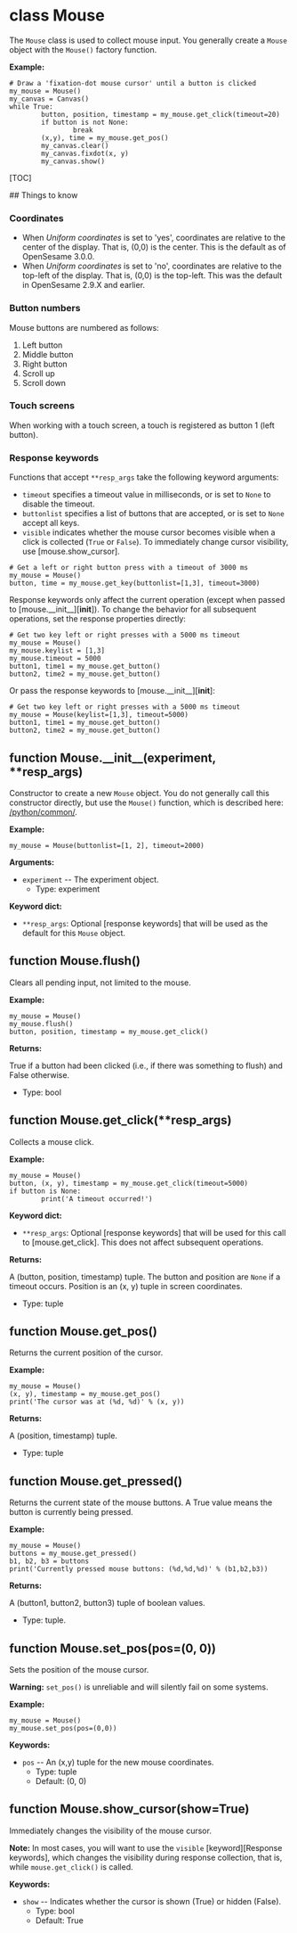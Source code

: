<div class="ClassDoc YAMLDoc" id="Mouse" markdown="1">

# class __Mouse__

The `Mouse` class is used to collect mouse input. You generally create a
`Mouse` object with the `Mouse()` factory function.

__Example:__

~~~ .python
# Draw a 'fixation-dot mouse cursor' until a button is clicked
my_mouse = Mouse()
my_canvas = Canvas()
while True:
        button, position, timestamp = my_mouse.get_click(timeout=20)
        if button is not None:
                break
        (x,y), time = my_mouse.get_pos()
        my_canvas.clear()
        my_canvas.fixdot(x, y)
        my_canvas.show()
~~~

[TOC]

## Things to know

### Coordinates

- When *Uniform coordinates* is set to 'yes', coordinates are
  relative to the center of the display. That is, (0,0) is the center.
  This is the default as of OpenSesame 3.0.0.
- When *Uniform coordinates* is set to 'no', coordinates are relative to
  the top-left of the display. That is, (0,0) is the top-left. This was
  the default in OpenSesame 2.9.X and earlier.

### Button numbers

Mouse buttons are numbered as follows:

1. Left button
2. Middle button
3. Right button
4. Scroll up
5. Scroll down

### Touch screens

When working with a touch screen, a touch is registered as button 1
(left button).

### Response keywords

Functions that accept `**resp_args` take the following keyword
arguments:

- `timeout` specifies a timeout value in milliseconds, or is set to
  `None` to disable the timeout.
- `buttonlist` specifies a list of buttons that are accepted, or is set
  to `None` accept all keys.
- `visible` indicates whether the mouse cursor becomes visible when a
  click is collected (`True` or `False`). To immediately change cursor
  visibility, use [mouse.show_cursor].

~~~ .python
# Get a left or right button press with a timeout of 3000 ms
my_mouse = Mouse()
button, time = my_mouse.get_key(buttonlist=[1,3], timeout=3000)
~~~

Response keywords only affect the current operation (except when passed
to [mouse.\_\_init\_\_][__init__]). To change the behavior for all
subsequent operations, set the response properties directly:

~~~ .python
# Get two key left or right presses with a 5000 ms timeout
my_mouse = Mouse()
my_mouse.keylist = [1,3]
my_mouse.timeout = 5000
button1, time1 = my_mouse.get_button()
button2, time2 = my_mouse.get_button()
~~~

Or pass the response keywords to [mouse.\_\_init\_\_][__init__]:

~~~ .python
# Get two key left or right presses with a 5000 ms timeout
my_mouse = Mouse(keylist=[1,3], timeout=5000)
button1, time1 = my_mouse.get_button()
button2, time2 = my_mouse.get_button()
~~~

<div class="FunctionDoc YAMLDoc" id="Mouse-__init__" markdown="1">

## function __Mouse\.\_\_init\_\___\(experiment, \*\*resp\_args\)

Constructor to create a new `Mouse` object. You do not generally
call this constructor directly, but use the `Mouse()` function,
which is described here: [/python/common/]().

__Example:__

~~~ .python
my_mouse = Mouse(buttonlist=[1, 2], timeout=2000)
~~~

__Arguments:__

- `experiment` -- The experiment object.
	- Type: experiment

__Keyword dict:__

- `**resp_args`: Optional [response keywords] that will be used as the default for this `Mouse` object.

</div>

<div class="FunctionDoc YAMLDoc" id="Mouse-flush" markdown="1">

## function __Mouse\.flush__\(\)

Clears all pending input, not limited to the mouse.

__Example:__

~~~ .python
my_mouse = Mouse()
my_mouse.flush()
button, position, timestamp = my_mouse.get_click()
~~~

__Returns:__

True if a button had been clicked (i.e., if there was something to flush) and False otherwise.

- Type: bool

</div>

<div class="FunctionDoc YAMLDoc" id="Mouse-get_click" markdown="1">

## function __Mouse\.get\_click__\(\*\*resp\_args\)

Collects a mouse click.

__Example:__

~~~ .python
my_mouse = Mouse()
button, (x, y), timestamp = my_mouse.get_click(timeout=5000)
if button is None:
        print('A timeout occurred!')
~~~

__Keyword dict:__

- `**resp_args`: Optional [response keywords] that will be used for this call to [mouse.get_click]. This does not affect subsequent operations.

__Returns:__

A (button, position, timestamp) tuple. The button and position are `None` if a timeout occurs. Position is an (x, y) tuple in screen coordinates.

- Type: tuple

</div>

<div class="FunctionDoc YAMLDoc" id="Mouse-get_pos" markdown="1">

## function __Mouse\.get\_pos__\(\)

Returns the current position of the cursor.

__Example:__

~~~ .python
my_mouse = Mouse()
(x, y), timestamp = my_mouse.get_pos()
print('The cursor was at (%d, %d)' % (x, y))
~~~

__Returns:__

A (position, timestamp) tuple.

- Type: tuple

</div>

<div class="FunctionDoc YAMLDoc" id="Mouse-get_pressed" markdown="1">

## function __Mouse\.get\_pressed__\(\)

Returns the current state of the mouse buttons. A True value means the button is currently being pressed.

__Example:__

~~~ .python
my_mouse = Mouse()
buttons = my_mouse.get_pressed()
b1, b2, b3 = buttons
print('Currently pressed mouse buttons: (%d,%d,%d)' % (b1,b2,b3))
~~~

__Returns:__

A (button1, button2, button3) tuple of boolean values.

- Type: tuple.

</div>

<div class="FunctionDoc YAMLDoc" id="Mouse-set_pos" markdown="1">

## function __Mouse\.set\_pos__\(pos=\(0, 0\)\)

Sets the position of the mouse cursor.

__Warning:__ `set_pos()` is unreliable and will silently fail on
some systems.

__Example:__

~~~ .python
my_mouse = Mouse()
my_mouse.set_pos(pos=(0,0))
~~~

__Keywords:__

- `pos` -- An (x,y) tuple for the new mouse coordinates.
	- Type: tuple
	- Default: (0, 0)

</div>

<div class="FunctionDoc YAMLDoc" id="Mouse-show_cursor" markdown="1">

## function __Mouse\.show\_cursor__\(show=True\)

Immediately changes the visibility of the mouse cursor.

__Note:__ In most cases, you will want to use the `visible`
[keyword][Response keywords], which changes the visibility during
response collection, that is, while `mouse.get_click()` is called.

__Keywords:__

- `show` -- Indicates whether the cursor is shown (True) or hidden (False).
	- Type: bool
	- Default: True

</div>

</div>

